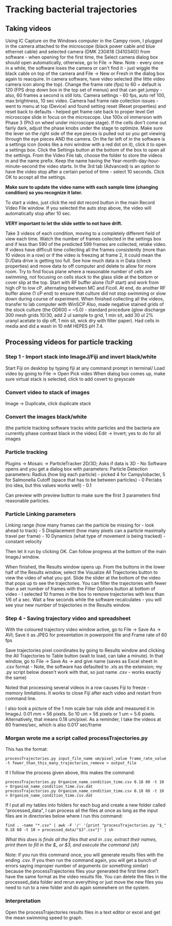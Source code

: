 # Tracking bacterial trajectories

## Taking videos

Using IC Capture on the Windows computer in the Campy room, I plugged in the camera attached to the microscope (black power cable and blue ethernet cable) and selected camera (DMK 23G618 (3410340)) from software - when opening for the first time, the Select camera dialog box should open automatically, otherwise, go to File -> New. Note - every once in a while, the software loses the camera or can't find it - just wiggle the black cable on top of the camera and File -> New or Fresh in the dialog box again to reacquire.
In camera software, have video selected (the little video camera icon along the top).
Change the frame rate (fps) to 60 = default is 120 (FPS drop down box in the top set of menus) and that can get jumpy - also, 60 frames a second is still lots.
Camera settings - 60 fps, auto ref 100, max brightness, 10 sec video. Camera had frame rate collection issues - went to menu at top (Device) and found setting reset (Reset properties) and reset back to defaults - helped get frame rate back to proper level
Get microscope slide in focus on the microscope. Use 100x oil immersion with Phase 3 (Ph3 on wheel under microscope stage). If the cells don't come out fairly dark, adjust the phase knobs under the stage to optimize. Make sure the lever on the right side of the eye pieces is pulled out so you get viewing through the eye pieces AND the camera.
On the far left of in the software is a settings icon (looks like a mini window with a red dot on it), click it to open a settings box. Click the Settings button at the bottom of the box to open all the settings. From the Video File tab, choose the folder to store the videos in and the name prefix. Keep the name having the Year-month-day-hour-minute-second the video starts. In the 3rd tab (Advanced) is an option to have the video stop after a certain period of time - select 10 seconds. Click OK to accept all the settings.

**Make sure to update the video name with each sample time (changing condition) so you recognize it later.**

To start a video, just click the red dot record button in the main Record Video File window. If you selected the auto stop above, the video will automatically stop after 10 sec.

**VERY important to let the slide settle to not have drift.**

Take 3 videos of each condition, moving to a completely different field of view each time. Watch the number of frames collected in the settings box and if less than 590 of the predicted 599 frames are collected, retake video.
If videos have difficult time collecting all the frames consistently (more than 10 videos in a row) or if the video is freezing at frame 2, it could mean the D:/Data drive is getting too full. See how much data is in Data (check properties) and move data to off computer and delete to allow for more room. 
Try to find focus plane where a reasonable number of cells are swimming, not focusing on cells stuck to the glass slide at the bottom or cover slip at the top. Start with RF buffer alone (1cP start) and work from high cP to low cP, alternating between MC and Ficoll. At end, do another RF buffer alone (1 cP end) to ensure that culture did not stop swimming or slow down during course of experiment.
When finished collecting all the videos, transfer to lab computer with WinSCP
Also, made negative stained grids of the stock culture (the OD600 = ~5.0) - standard procedure (glow discharge 300 mesh grids 10/30, add 2 ul sample to grid, 1 min sit, add 30 ul 2% uranyl acetate to dip off, 1 min sit, wick dry with filter paper). Had cells in media and did a wash in 10 mM HEPES pH 7.4.

## Processing videos for particle tracking

### Step 1 - Import stack into ImageJ/Fiji and invert black/white

Start Fiji on desktop by typing fiji at any command prompt in terminal/
Load video by going to File -> Open
Pick video
When dialog box comes up, make sure virtual stack is selected, click to add covert to greyscale

### Convert video to stack of images
Image -> Duplicate, click duplicate stack

### Convert the images black/white 
(the particle tracking software tracks white particles and the bacteria are currently phase contrast black in the video)
Edit -> Invert; yes to do for all images

### Particle tracking

Plugins -> Mosaic -> ParticleTracker 2D/3D; Asks if data is 3D - No
Software opens and you get a dialog box with parameters:
Particle Detection parameters:
Radius (how big each particle) - picked 4 for Campylobacter, 5 for Salmonella
Cutoff (space that has to be between particles) - 0
Per/abs (no idea, but this values works well) - 0.1

Can preview with preview button to make sure the first 3 parameters find reasonable particles.

### Particle Linking parameters
Linking range (how many frames can the particle be missing for - look ahead to track) - 5
Displacement (how many pixels can a particle maximally travel per frame) - 10
Dynamics (what type of movement is being tracked) - constant velocity

Then let it run by clicking OK. Can follow progress at the bottom of the main ImageJ window.

When finished, the Results window opens up. From the buttons in the lower half of the Results window, select the Visualize All Trajectories button to view the video of what you got. Slide the slider at the bottom of the video that pops up to see the trajectories.
You can filter the trajectories with fewer than a set number of frames with the Filter Options button at bottom of video - I selected 10 frames in the box to remove trajectories with less than 1/6 of a sec. Wait a few seconds while the software recalculates - you will see your new number of trajectories in the Results window.

### Step 4 - Saving trajectory video and spreadsheet

With the coloured trajectory video window active, go to File -> Save As -> AVI; Save it as JPEG for presentation in powerpoint file and Frame rate of 60 fps

Save trajectories pixel coordinates by going to Results window and clicking the All Trajectories to Table button (wait to load, can take a minute). In that window, go to File -> Save As -> and give name (saves as Excel sheet in .csv format - Note, the software has defaulted to .xls as the extension; my .py script below doesn't work with that, so just name .csv - works exactly the same)

Noted that processing several videos in a row causes Fiji to freeze - memory limitations. It works to close Fiji after each video and restart from command line.


I also took a picture of the 1 mm scale bar rule slide and measured it in ImageJ. 0.01 mm = 56 pixels. So 10 um = 56 pixels or 1 um = 5.6 pixels. Alternatively, that means 0.18 um/pixel.
As a reminder, I take the videos at 60 frames/sec, which is also 0.017 sec/frame

### Morgan wrote me a script called processTrajectories.py

This has the format:
```
processTrajectories.py input_file_name um/pixel_value frame_rate_value -t fewer_than_this_many_trajectories_remove > output_file
```
If I follow the process given above, this makes the command:
```
processTrajectories.py Organism_name_condition_time.csv 0.18 60 -t 10 > Organism_name_condition_time.csv.dat
processTrajectories.py Organism_name_condition_time.csv 0.18 60 -t 10 > Organism_name_condition_time.csv.dat
```

If I put all my tables into folders for each bug and create a new folder called "processed_data", I can process all the files at once as long as the input files are in directories below where I run this command:
```
find . -name "*.csv" | awk -F '/' '{print "processTrajectories.py "$_" 0.18 60 -t 10 > processed_data/"$3".csv"}' | sh
```
*What this does is finds all the files that end in .csv, extract their names, print them to fill in the $_ or $3, and execute the command (sh)*

Note: if you run this command once, you will generate results files with the ending .csv. If you then run the command again, you will get a bunch of errors saying improper number of arguments (or something similar) because the processTrajectories files your generated the first time don't have the same format as the video results file. You can delete the files in the processed_data folder and rerun everything or just move the new files you need to run to a new folder and do again somewhere on the system. 
### Interpretation
Open the processTrajectories results files in a text editor or excel and get the mean swimming speed to graph.
